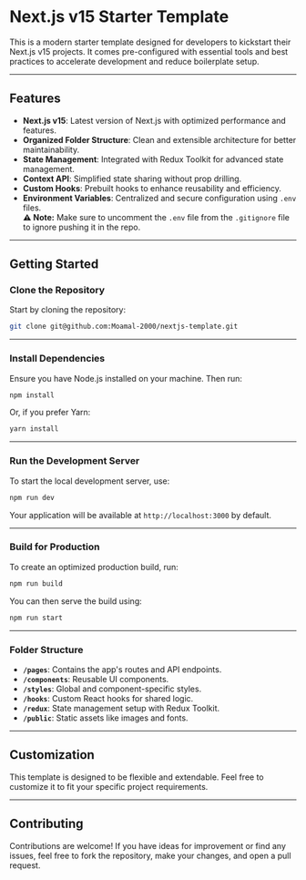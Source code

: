 # Next.js v15 Starter Template

This is a modern starter template designed for developers to kickstart their Next.js v15 projects. It comes pre-configured with essential tools and best practices to accelerate development and reduce boilerplate setup.

---

## Features

- **Next.js v15**: Latest version of Next.js with optimized performance and features.
- **Organized Folder Structure**: Clean and extensible architecture for better maintainability.
- **State Management**: Integrated with Redux Toolkit for advanced state management.
- **Context API**: Simplified state sharing without prop drilling.
- **Custom Hooks**: Prebuilt hooks to enhance reusability and efficiency.
- **Environment Variables**: Centralized and secure configuration using `.env` files.  
  **⚠️ Note:** Make sure to uncomment the `.env` file from the `.gitignore` file to ignore pushing it in the repo.

---

## Getting Started

### Clone the Repository

Start by cloning the repository:

```bash
git clone git@github.com:Moamal-2000/nextjs-template.git
```

---

### Install Dependencies

Ensure you have Node.js installed on your machine. Then run:

```bash
npm install
```

Or, if you prefer Yarn:

```bash
yarn install
```

---

### Run the Development Server

To start the local development server, use:

```bash
npm run dev
```

Your application will be available at `http://localhost:3000` by default.

---

### Build for Production

To create an optimized production build, run:

```bash
npm run build
```

You can then serve the build using:

```bash
npm run start
```

---

### Folder Structure

- **`/pages`**: Contains the app's routes and API endpoints.
- **`/components`**: Reusable UI components.
- **`/styles`**: Global and component-specific styles.
- **`/hooks`**: Custom React hooks for shared logic.
- **`/redux`**: State management setup with Redux Toolkit.
- **`/public`**: Static assets like images and fonts.

---

## Customization

This template is designed to be flexible and extendable. Feel free to customize it to fit your specific project requirements.

---

## Contributing

Contributions are welcome! If you have ideas for improvement or find any issues, feel free to fork the repository, make your changes, and open a pull request.

